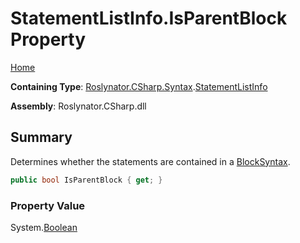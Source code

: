 # StatementListInfo\.IsParentBlock Property <a name="_Top"></a>

[Home](../../../../../README.md)

**Containing Type**: [Roslynator.CSharp.Syntax](../../README.md#_Top)\.[StatementListInfo](../README.md#_Top)

**Assembly**: Roslynator\.CSharp\.dll

## Summary

Determines whether the statements are contained in a [BlockSyntax](https://docs.microsoft.com/en-us/dotnet/api/microsoft.codeanalysis.csharp.syntax.blocksyntax)\.

```csharp
public bool IsParentBlock { get; }
```

### Property Value

System\.[Boolean](https://docs.microsoft.com/en-us/dotnet/api/system.boolean)


